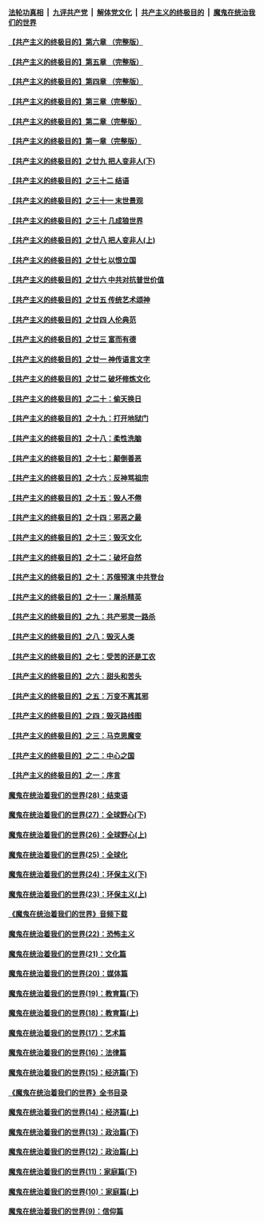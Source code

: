 ####  [法轮功真相](../../../../basic/blob/master/README.md?t=02032339) &nbsp;|&nbsp; [九评共产党](../../../../9ping.md/blob/master/README.md?t=02032339) &nbsp;|&nbsp; [解体党文化](../../../../jtdwh.md/blob/master/README.md?t=02032339)  &nbsp;|&nbsp; [共产主义的终极目的](../../../../gczydzjmd.md/blob/master/README.md?t=02032339) &nbsp;|&nbsp; [魔鬼在统治我们的世界](../../../../mgztzwmdsj.md/blob/master/README.md?t=02032339) 

#### [【共产主义的终极目的】第六章 （完整版）](../pages/nsc422/n11428913.md?t=02032339) 

#### [【共产主义的终极目的】第五章 （完整版）](../pages/nsc422/n11428912.md?t=02032339) 

#### [【共产主义的终极目的】第四章 （完整版）](../pages/nsc422/n11428907.md?t=02032339) 

#### [【共产主义的终极目的】第三章（完整版）](../pages/nsc422/n11428848.md?t=02032339) 

#### [【共产主义的终极目的】第二章（完整版）](../pages/nsc422/n11428831.md?t=02032339) 

#### [【共产主义的终极目的】第一章（完整版）](../pages/nsc422/n11417651.md?t=02032339) 

#### [【共产主义的终极目的】之廿九 把人变非人(下)](../pages/nsc422/n11344140.md?t=02032339) 

#### [【共产主义的终极目的】之三十二 结语](../pages/nsc422/n11360535.md?t=02032339) 

#### [【共产主义的终极目的】之三十一 末世景观](../pages/nsc422/n11351129.md?t=02032339) 

#### [【共产主义的终极目的】之三十 几成狼世界](../pages/nsc422/n11348280.md?t=02032339) 

#### [【共产主义的终极目的】之廿八 把人变非人(上)](../pages/nsc422/n11340492.md?t=02032339) 

#### [【共产主义的终极目的】之廿七 以恨立国](../pages/nsc422/n11336944.md?t=02032339) 

#### [【共产主义的终极目的】之廿六 中共对抗普世价值](../pages/nsc422/n11324785.md?t=02032339) 

#### [【共产主义的终极目的】之廿五 传统艺术颂神](../pages/nsc422/n11296396.md?t=02032339) 

#### [【共产主义的终极目的】之廿四 人伦典范](../pages/nsc422/n11296397.md?t=02032339) 

#### [【共产主义的终极目的】之廿三 富而有德](../pages/nsc422/n11283598.md?t=02032339) 

#### [【共产主义的终极目的】之廿一 神传语言文字](../pages/nsc422/n11263265.md?t=02032339) 

#### [【共产主义的终极目的】之廿二 破坏修炼文化](../pages/nsc422/n11245728.md?t=02032339) 

#### [【共产主义的终极目的】之二十：偷天换日](../pages/nsc422/n11238846.md?t=02032339) 

#### [【共产主义的终极目的】之十九：打开地狱门](../pages/nsc422/n11206376.md?t=02032339) 

#### [【共产主义的终极目的】之十八：柔性洗脑](../pages/nsc422/n11199994.md?t=02032339) 

#### [【共产主义的终极目的】之十七：颠倒善恶](../pages/nsc422/n11179782.md?t=02032339) 

#### [【共产主义的终极目的】之十六：反神骂祖宗](../pages/nsc422/n11166798.md?t=02032339) 

#### [【共产主义的终极目的】之十五：毁人不倦](../pages/nsc422/n11166792.md?t=02032339) 

#### [【共产主义的终极目的】之十四：邪恶之最](../pages/nsc422/n11150249.md?t=02032339) 

#### [【共产主义的终极目的】之十三：毁灭文化](../pages/nsc422/n11135227.md?t=02032339) 

#### [【共产主义的终极目的】之十二：破坏自然](../pages/nsc422/n11135214.md?t=02032339) 

#### [【共产主义的终极目的】之十：苏俄预演 中共登台](../pages/nsc422/n11118424.md?t=02032339) 

#### [【共产主义的终极目的】之十一：屠杀精英](../pages/nsc422/n11118442.md?t=02032339) 

#### [【共产主义的终极目的】之九：共产邪灵一路杀](../pages/nsc422/n11114139.md?t=02032339) 

#### [【共产主义的终极目的】之八：毁灭人类](../pages/nsc422/n11108503.md?t=02032339) 

#### [【共产主义的终极目的】之七：受苦的还是工农](../pages/nsc422/n11101809.md?t=02032339) 

#### [【共产主义的终极目的】之六：甜头和苦头](../pages/nsc422/n11096971.md?t=02032339) 

#### [【共产主义的终极目的】之五：万变不离其邪](../pages/nsc422/n11091285.md?t=02032339) 

#### [【共产主义的终极目的】之四：毁灭路线图](../pages/nsc422/n11086284.md?t=02032339) 

#### [【共产主义的终极目的】之三：马克思魔变](../pages/nsc422/n11061941.md?t=02032339) 

#### [【共产主义的终极目的】之二：中心之国](../pages/nsc422/n11047728.md?t=02032339) 

#### [【共产主义的终极目的】之一：序言](../pages/nsc422/n11086077.md?t=02032339) 

#### [魔鬼在统治着我们的世界(28)：结束语](../pages/nsc422/n10936246.md?t=02032339) 

#### [魔鬼在统治着我们的世界(27)：全球野心(下)](../pages/nsc422/n10928319.md?t=02032339) 

#### [魔鬼在统治着我们的世界(26)：全球野心(上)](../pages/nsc422/n10900318.md?t=02032339) 

#### [魔鬼在统治着我们的世界(25)：全球化](../pages/nsc422/n10788205.md?t=02032339) 

#### [魔鬼在统治着我们的世界(24)：环保主义(下)](../pages/nsc422/n10695307.md?t=02032339) 

#### [魔鬼在统治着我们的世界(23)：环保主义(上)](../pages/nsc422/n10688613.md?t=02032339) 

#### [《魔鬼在统治着我们的世界》音频下载](../pages/nsc422/n10635553.md?t=02032339) 

#### [魔鬼在统治着我们的世界(22)：恐怖主义](../pages/nsc422/n10614727.md?t=02032339) 

#### [魔鬼在统治着我们的世界(21)：文化篇](../pages/nsc422/n10597706.md?t=02032339) 

#### [魔鬼在统治着我们的世界(20)：媒体篇](../pages/nsc422/n10586579.md?t=02032339) 

#### [魔鬼在统治着我们的世界(19)：教育篇(下)](../pages/nsc422/n10564808.md?t=02032339) 

#### [魔鬼在统治着我们的世界(18)：教育篇(上)](../pages/nsc422/n10526970.md?t=02032339) 

#### [魔鬼在统治着我们的世界(17)：艺术篇](../pages/nsc422/n10499093.md?t=02032339) 

#### [魔鬼在统治着我们的世界(16)：法律篇](../pages/nsc422/n10485969.md?t=02032339) 

#### [魔鬼在统治着我们的世界(15)：经济篇(下)](../pages/nsc422/n10469975.md?t=02032339) 

#### [《魔鬼在统治着我们的世界》全书目录](../pages/nsc422/n10464261.md?t=02032339) 

#### [魔鬼在统治着我们的世界(14)：经济篇(上)](../pages/nsc422/n10457370.md?t=02032339) 

#### [魔鬼在统治着我们的世界(13)：政治篇(下)](../pages/nsc422/n10448270.md?t=02032339) 

#### [魔鬼在统治着我们的世界(12)：政治篇(上)](../pages/nsc422/n10444576.md?t=02032339) 

#### [魔鬼在统治着我们的世界(11)：家庭篇(下)](../pages/nsc422/n10440961.md?t=02032339) 

#### [魔鬼在统治着我们的世界(10)：家庭篇(上)](../pages/nsc422/n10435448.md?t=02032339) 

#### [魔鬼在统治着我们的世界(9)：信仰篇](../pages/nsc422/n10432159.md?t=02032339) 

